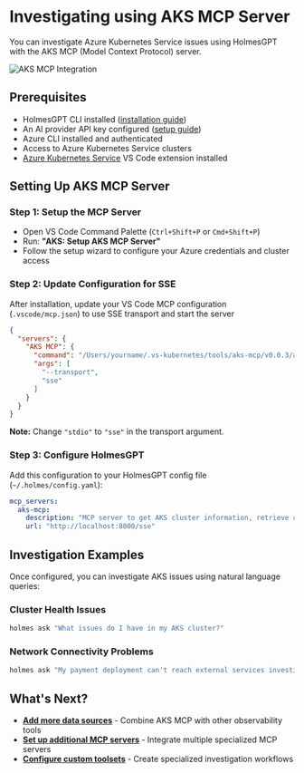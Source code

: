 # Investigating using AKS MCP Server

You can investigate Azure Kubernetes Service issues using HolmesGPT with the AKS MCP (Model Context Protocol) server.

![AKS MCP Integration](../assets/Holmes-azure-mcp.gif)

## Prerequisites

- HolmesGPT CLI installed ([installation guide](../installation/cli-installation.md))
- An AI provider API key configured ([setup guide](../ai-providers/index.md))
- Azure CLI installed and authenticated
- Access to Azure Kubernetes Service clusters
- [Azure Kubernetes Service](https://marketplace.visualstudio.com/items?itemName=ms-kubernetes-tools.vscode-aks-tools) VS Code extension installed

## Setting Up AKS MCP Server

### Step 1: Setup the MCP Server

- Open VS Code Command Palette (`Ctrl+Shift+P` or `Cmd+Shift+P`)
- Run: **"AKS: Setup AKS MCP Server"**
- Follow the setup wizard to configure your Azure credentials and cluster access

### Step 2: Update Configuration for SSE
   After installation, update your VS Code MCP configuration (`.vscode/mcp.json`) to use SSE transport and start the server
   ```json
   {
     "servers": {
       "AKS MCP": {
         "command": "/Users/yourname/.vs-kubernetes/tools/aks-mcp/v0.0.3/aks-mcp",
         "args": [
           "--transport",
           "sse"
         ]
       }
     }
   }
   ```
   **Note:** Change `"stdio"` to `"sse"` in the transport argument.

### Step 3: Configure HolmesGPT

Add this configuration to your HolmesGPT config file (`~/.holmes/config.yaml`):

```yaml
mcp_servers:
  aks-mcp:
    description: "MCP server to get AKS cluster information, retrieve cluster resources and workloads, analyze network policies and VNet configurations, query control plane logs, fetch cluster metrics and health status. Investigate networking issues with NSGs and load balancers, access Application Insights data, perform kubectl operations, real-time monitoring of DNS, TCP connections, and process execution across Azure Kubernetes environments"
    url: "http://localhost:8000/sse"
```

## Investigation Examples

Once configured, you can investigate AKS issues using natural language queries:

### Cluster Health Issues
```bash
holmes ask "What issues do I have in my AKS cluster?"
```

### Network Connectivity Problems
```bash
holmes ask "My payment deployment can't reach external services investigate why"
```

## What's Next?

- **[Add more data sources](../data-sources/index.md)** - Combine AKS MCP with other observability tools
- **[Set up additional MCP servers](../data-sources/remote-mcp-servers.md)** - Integrate multiple specialized MCP servers
- **[Configure custom toolsets](../data-sources/custom-toolsets.md)** - Create specialized investigation workflows
